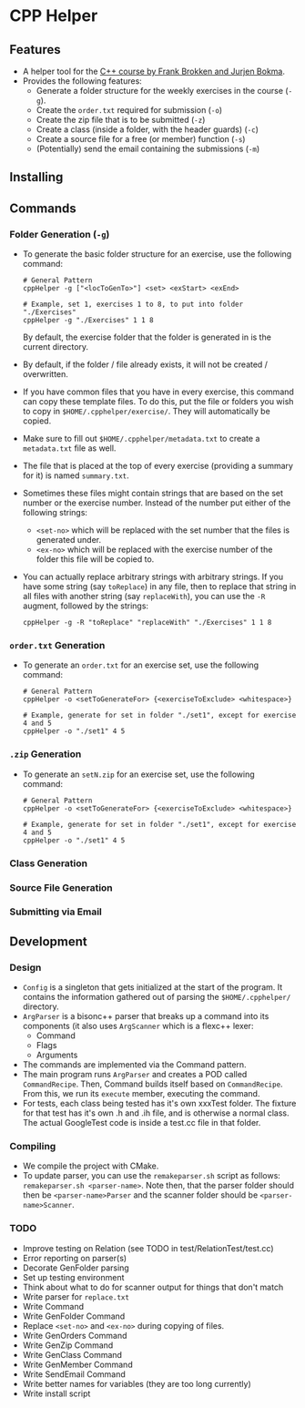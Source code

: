 # CPP Helper

## Features

* A helper tool for the [C++ course by Frank Brokken and Jurjen Bokma](http://www.icce.rug.nl/edu/).
* Provides the following features:
  * Generate a folder structure for the weekly exercises in the course (`-g`).
  * Create the `order.txt` required for submission (`-o`)
  * Create the zip file that is to be submitted (`-z`)
  * Create a class (inside a folder, with the header guards) (`-c`)
  * Create a source file for a free (or member) function (`-s`)
  * (Potentially) send the email containing the submissions (`-m`)

## Installing

## Commands

### Folder Generation (`-g`)
* To generate the basic folder structure for an exercise, use the following 
  command:
  ```shell
  # General Pattern
  cppHelper -g ["<locToGenTo>"] <set> <exStart> <exEnd>
  
  # Example, set 1, exercises 1 to 8, to put into folder "./Exercises"
  cppHelper -g "./Exercises" 1 1 8
  ```
  By default, the exercise folder that the folder is generated in is the
  current directory.

* By default, if the folder / file already exists, it will not be created /
  overwritten.
* If you have common files that you have in every exercise, this command can
  copy these template files. To do this, put the file or folders you wish to
  copy in `$HOME/.cpphelper/exercise/`. They will automatically be copied.
* Make sure to fill out `$HOME/.cpphelper/metadata.txt` to create a
  `metadata.txt` file as well.
* The file that is placed at the top of every exercise (providing a summary for
  it) is named `summary.txt`.
* Sometimes these files might contain strings that are based on the set number
  or the exercise number. Instead of the number put either of the following
  strings:
  * `<set-no>` which will be replaced with the set number that the files is
    generated under.
  * `<ex-no>` which will be replaced with the exercise number of the folder this
    file will be copied to.
* You can actually replace arbitrary strings with arbitrary strings. If you have
  some string (say `toReplace`) in any file, then to replace that string in all
  files with another string (say `replaceWith`), you can use the `-R` augment,
  followed by the strings:
  ```shell
  cppHelper -g -R "toReplace" "replaceWith" "./Exercises" 1 1 8
  ```

### `order.txt` Generation
* To generate an `order.txt` for an exercise set, use the following command:
  ```shell
  # General Pattern
  cppHelper -o <setToGenerateFor> {<exerciseToExclude> <whitespace>}
  
  # Example, generate for set in folder "./set1", except for exercise 4 and 5
  cppHelper -o "./set1" 4 5
  ```

### `.zip` Generation
* To generate an `setN.zip` for an exercise set, use the following command:
  ```shell
  # General Pattern
  cppHelper -o <setToGenerateFor> {<exerciseToExclude> <whitespace>}
  
  # Example, generate for set in folder "./set1", except for exercise 4 and 5
  cppHelper -o "./set1" 4 5
  ```

### Class Generation

### Source File Generation

### Submitting via Email


## Development

### Design
* `Config` is a singleton that gets initialized at the start of the program. It
  contains the information gathered out of parsing the `$HOME/.cpphelper/`
  directory.
* `ArgParser` is a bisonc++ parser that breaks up a command into its components
  (it also uses `ArgScanner` which is a flexc++ lexer:
  * Command
  * Flags
  * Arguments
* The commands are implemented via the Command pattern.
* The main program runs `ArgParser` and creates a POD called `CommandRecipe`.
  Then, Command builds itself based on `CommandRecipe`. From this, we run its
  `execute` member, executing the command.
* For tests, each class being tested has it's own xxxTest folder. The fixture
  for that test has it's own .h and .ih file, and is otherwise a normal class.
  The actual GoogleTest code is inside a test.cc file in that folder.

### Compiling
* We compile the project with CMake.
* To update parser, you can use the `remakeparser.sh` script as follows:
  `remakeparser.sh <parser-name>`. Note then, that the parser folder should 
  then be `<parser-name>Parser` and the scanner folder should be
  `<parser-name>Scanner`.

### TODO
* Improve testing on Relation (see TODO in test/RelationTest/test.cc)
* Error reporting on parser(s)
* Decorate GenFolder parsing
* Set up testing environment
* Think about what to do for scanner output for things that don't match
* Write parser for `replace.txt`
* Write Command
* Write GenFolder Command
* Replace `<set-no>` and `<ex-no>` during copying of files.
* Write GenOrders Command 
* Write GenZip Command 
* Write GenClass Command
* Write GenMember Command
* Write SendEmail Command
* Write better names for variables (they are too long currently)
* Write install script
